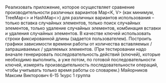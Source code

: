 Реализовать приложение, которое осуществляет сравнение производительности различных вариантов Map<K, V> (как минимум, TreeMap<> и HashMap<>) для различных вариантов использования – только вставка случайных элементов, только поиск случайных элементов, только удаление случайных элементов, комбинация вставки и удаления случайных элементов. В качестве ключей использовать строки фиксированной длины (задается пользователем). Построить графики зависимости времени работы от количества вставляемых / запрашиваемых / удаляемых элементов. (При тестировании надо вначале генерировать последовательность действий (ключей), которые необходимо выполнить, а уже потом, по готовой последовательности ключей, измерять производительность последовательности операций, чтобы учитывать только время работы со словарем.) 
Майорников Максим Викторович 
6-15
1курс 1 группа
